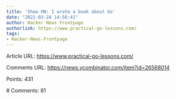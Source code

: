 ```yaml
---
title: 'Show HN: I wrote a book about Go'
date: "2021-03-24 14:56:41"
author: Hacker News Frontpage
authorlink: https://www.practical-go-lessons.com/
tags:
- Hacker-News-Frontpage
---
```


<p>Article URL: <a href="https://www.practical-go-lessons.com/">https://www.practical-go-lessons.com/</a></p>
<p>Comments URL: <a href="https://news.ycombinator.com/item?id=26568014">https://news.ycombinator.com/item?id=26568014</a></p>
<p>Points: 431</p>
<p># Comments: 81</p>
